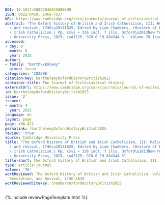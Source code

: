 ```yaml
---
DOI: 10.1017/S0022046925000600
ISSN: 0022-0469, 1469-7637
URL: https://www.cambridge.org/core/journals/journal-of-ecclesiastical-history/article/abs/oxford-history-of-british-and-irish-catholicism-iii-relief-revolution-and-revival-17461829-edited-by-liam-chambers-history-of-british-and-irish-catholicism-pp-xxvi-336-incl-7-ills-oxfordnew-york-oxford-university-press-2023-125-978-0-19-884344-3/0503D64FC9874D7F4EC281106032C1CA
abstract: "The Oxford history of British and Irish Catholicism, III: Relief, revolution,\
  \ and revival, 1746\u20131829. Edited by Liam Chambers. (History of British and\
  \ Irish Catholicism.) Pp. xxvi + 336 incl. 7 ills. Oxford\u2013New York: Oxford\
  \ University Press, 2023. \xA3125. 978 0 19 884344 3 - Volume 76 Issue 2"
accessed:
- day: 8
  month: 6
  year: 2025
author:
- family: "Barth\xE9lemy"
  given: Sarah
categories: '202506'
citation-key: barthelemyOxfordHistoryBritish2025
container-title: The Journal of Ecclesiastical History
externalUrl: https://www.cambridge.org/core/journals/journal-of-ecclesiastical-history/article/abs/oxford-history-of-british-and-irish-catholicism-iii-relief-revolution-and-revival-17461829-edited-by-liam-chambers-history-of-british-and-irish-catholicism-pp-xxvi-336-incl-7-ills-oxfordnew-york-oxford-university-press-2023-125-978-0-19-884344-3/0503D64FC9874D7F4EC281106032C1CA
id: barthelemyOxfordHistoryBritish2025
issue: '2'
issued:
- month: 4
  year: 2025
language: en
layout: page
page: 468-471
permalink: /barthelemyOxfordHistoryBritish2025
review: 'true'
source: Cambridge University Press
title: "The Oxford history of British and Irish Catholicism, III: Relief, revolution,\
  \ and revival, 1746\u20131829. Edited by Liam Chambers. (History of British and\
  \ Irish Catholicism.) Pp. xxvi + 336 incl. 7 ills. Oxford\u2013New York: Oxford\
  \ University Press, 2023. \xA3125. 978 0 19 884344 3"
title-short: The Oxford history of British and Irish Catholicism, III
type: article-journal
volume: '76'
workReviewed: The Oxford History of British and Irish Catholicism, Volume III Relief,
  Revolution, and Revival, 1746-1829
workReviewedCitekey: chambersOxfordHistoryBritish2023
---
```

{% include reviewPageTemplate.html %}